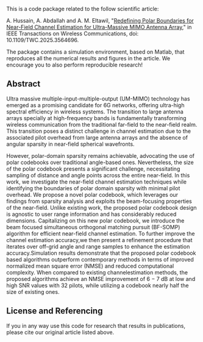 This is a code package related to the follow scientific article:

A. Hussain, A. Abdallah and A. M. Eltawil, "[Redefining Polar Boundaries for Near-Field Channel Estimation for Ultra-Massive MIMO
Antenna Array](https://ieeexplore.ieee.org/abstract/document/10988573)," in IEEE Transactions on Wireless Communications, doi: 10.1109/TWC.2025.3564696.

The package contains a simulation environment, based on Matlab, that reproduces all the numerical results and figures in the article. 
We encourage you to also perform reproducible research!

## Abstract
Ultra massive multiple-input-multiple-output (UM-MIMO) technology has emerged as a promising candidate for 6G
networks, offering ultra-high spectral efficiency in wireless systems. The transition to large antenna arrays specially at
high-frequency bands is fundamentally transforming wireless communication from the traditional far-field to the near-field realm. 
This transition poses a distinct challenge in channel estimation due to the associated pilot overhead from large antenna arrays 
and the absence of angular sparsity in near-field spherical wavefronts. 

However, polar-domain sparsity remains achievable, advocating the use of polar codebooks over traditional angle-based ones. 
Nevertheless, the size of the polar codebook presents a significant challenge, necessitating sampling of distance and angle points
across the entire near-field. In this work, we investigate the near-field channel estimation techniques while identifying the 
boundaries of polar domain sparsity with minimal pilot overhead. We propose a novel polar codebook, which leverages our findings 
from sparsity analysis and exploits the beam-focusing properties of the near-field. Unlike existing work, the proposed polar 
codebook design is agnostic to user range information and has considerably reduced dimensions. Capitalizing on this new polar 
codebook, we introduce the beam focused simultaneous orthogonal matching pursuit (BF-SOMP) algorithm for efficient near-field 
channel estimation. To further improve the channel estimation accuracy,we then present a refinement procedure that iterates over 
off-grid angle and range samples to enhance the estimation accuracy.Simulation results demonstrate that the proposed polar
codebook based algorithms outperform contemporary methods in terms of improved normalized mean square error (NMSE) and 
reduced computational complexity. When compared to existing channelestimation methods, the proposed algorithms achieve an
NMSE improvement of 6 − 7 dB at low and high SNR values with 32 pilots, while utilizing a codebook nearly half the size of 
existing ones.

## License and Referencing

If you in any way use this code for research that results in publications, please cite our original article listed above.

